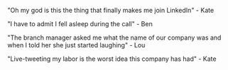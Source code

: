 "Oh my god is this the thing that finally makes me join LinkedIn" - Kate

"I have to admit I fell asleep during the call" - Ben

"The branch manager asked me what the name of our company was and when I told her she just started laughing" - Lou

"Live-tweeting my labor is the worst idea this company has had" - Kate
